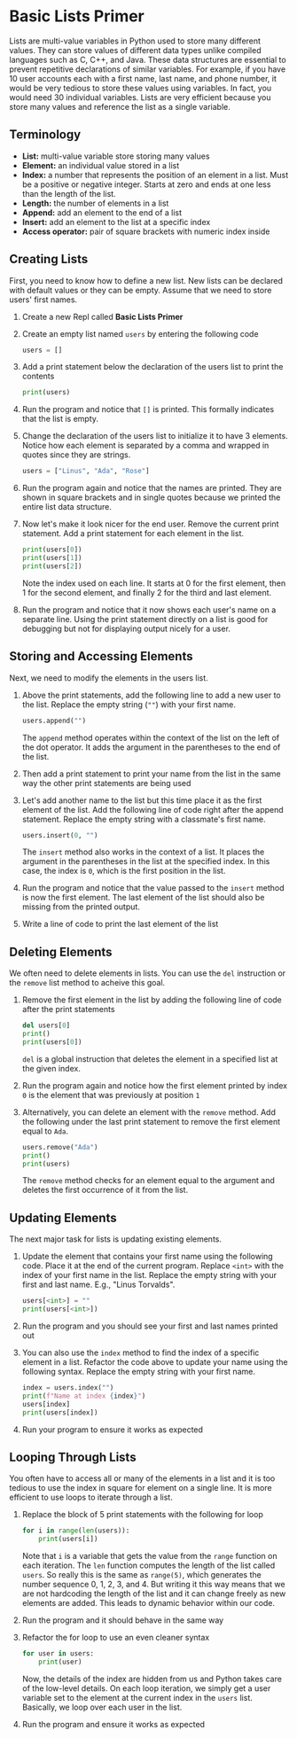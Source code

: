 # Basic Lists Primer
Lists are multi-value variables in Python used to store many different values. They can store values of different data types unlike compiled languages such as C, C++, and Java. These data structures are essential to prevent repetitive declarations of similar variables. For example, if you have 10 user accounts each with a first name, last name, and phone number, it would be very tedious to store these values using variables.
In fact, you would need 30 individual variables. Lists are very efficient because you store many values and reference the list as a single variable. 

## Terminology
- **List:** multi-value variable store storing many values
- **Element:** an individual value stored in a list
- **Index:** a number that represents the position of an element in a list. Must be a positive or negative integer. Starts at zero and ends at one less than the length of the list.
- **Length:** the number of elements in a list
- **Append:** add an element to the end of a list
- **Insert:** add an element to the list at a specific index
- **Access operator:** pair of square brackets with numeric index inside

## Creating Lists
First, you need to know how to define a new list. New lists can be declared with default values or they can be empty. Assume that we need to store users' first names.

1. Create a new Repl called **Basic Lists Primer**

1. Create an empty list named `users` by entering the following code

    ```python
    users = []
    ```

1. Add a print statement below the declaration of the users list to print the contents

    ```python
    print(users)
    ```

1. Run the program and notice that `[]` is printed. This formally indicates that the list is empty.

1. Change the declaration of the users list to initialize it to have 3 elements. Notice how each element is separated by a comma and wrapped in quotes since they are strings.

    ```python
    users = ["Linus", "Ada", "Rose"]
    ```

1. Run the program again and notice that the names are printed. They are shown in square brackets and in single quotes because we printed the entire list data structure.

1. Now let's make it look nicer for the end user. Remove the current print statement. Add a print statement for each element in the list.

   ```python
   print(users[0])
   print(users[1])
   print(users[2])
   ```
   Note the index used on each line. It starts at 0 for the first element, then 1 for the second element, and finally 2 for the third and last element.

1. Run the program and notice that it now shows each user's name on a separate line. Using the print statement directly on a list is good for debugging but not for displaying output nicely for a user.

## Storing and Accessing Elements

Next, we need to modify the elements in the users list.

1. Above the print statements, add the following line to add a new user to the list. Replace the empty string (`""`) with your first name.

    ```python
    users.append("")
    ```
    The `append` method operates within the context of the list on the left of the dot operator. It adds the argument in the parentheses to the end of the list.

1. Then add a print statement to print your name from the list in the same way the other print statements are being used

1. Let's add another name to the list but this time place it as the first element of the list. Add the following line of code right after the append statement. Replace the empty string with a classmate's first name.

    ```python
    users.insert(0, "")
    ```
    The `insert` method also works in the context of a list. It places the argument in the parentheses in the list at the specified index. In this case, the index is `0`, which is the first position in the list.

1. Run the program and notice that the value passed to the `insert` method is now the first element. The last element of the list should also be missing from the printed output.

1. Write a line of code to print the last element of the list

## Deleting Elements

We often need to delete elements in lists. You can use the `del` instruction or the `remove` list method to acheive this goal.

1. Remove the first element in the list by adding the following line of code after the print statements

    ```python
    del users[0]
    print()
    print(users[0])
    ```
    `del` is a global instruction that deletes the element in a specified list at the given index.

1. Run the program again and notice how the first element printed by index `0` is the element that was previously at position `1`

1. Alternatively, you can delete an element with the `remove` method. Add the following under the last print statement to remove the first element equal to `Ada`.

   ```python
   users.remove("Ada")
   print()
   print(users)
   ```
   The `remove` method checks for an element equal to the argument and deletes the first occurrence of it from the list.

## Updating Elements

The next major task for lists is updating existing elements.

1. Update the element that contains your first name using the following code. Place it at the end of the current program. Replace `<int>` with the index of your first name in the list. Replace the empty string with your first and last name. E.g., "Linus Torvalds".

   ```python
   users[<int>] = ""
   print(users[<int>])
   ```

1. Run the program and you should see your first and last names printed out

1. You can also use the `index` method to find the index of a specific element in a list. Refactor the code above to update your name using the following syntax. Replace the empty string with your first name.

   ```python
   index = users.index("")
   print(f"Name at index {index}")
   users[index]
   print(users[index])
   ```

1. Run your program to ensure it works as expected

## Looping Through Lists

You often have to access all or many of the elements in a list and it is too tedious to use the index in square for element on a single line. It is more efficient to use loops to iterate through a list.

1. Replace the block of 5 print statements with the following for loop

    ```python
    for i in range(len(users)):
        print(users[i])
    ```
    Note that `i` is a variable that gets the value from the `range` function on each iteration. The `len` function computes the length of the list called `users`. So really this is the same as `range(5)`, which generates the number sequence 0, 1, 2, 3, and 4. But writing it this way means that we are not hardcoding the length of the list and it can change freely as new elements are added. This leads to dynamic behavior within our code.

1. Run the program and it should behave in the same way

1. Refactor the for loop to use an even cleaner syntax

    ```python
    for user in users:
        print(user)
    ```
    Now, the details of the index are hidden from us and Python takes care of the low-level details. On each loop iteration, we simply get a user variable set to the element at the current index in the `users` list. Basically, we loop over each user in the list.

1. Run the program and ensure it works as expected
